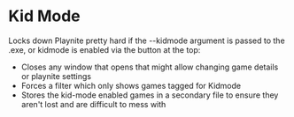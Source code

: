 # Kid Mode

Locks down Playnite pretty hard if the --kidmode argument is passed to the .exe, or kidmode is enabled via the button at the top:

* Closes any window that opens that might allow changing game details or playnite settings
* Forces a filter which only shows games tagged for Kidmode
* Stores the kid-mode enabled games in a secondary file to ensure they aren't lost and are difficult to mess with